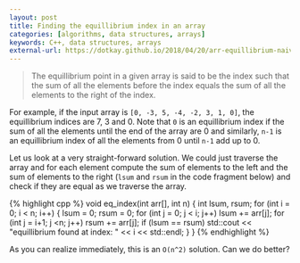 ```yaml
---
layout: post
title: Finding the equillibrium index in an array
categories: [algorithms, data structures, arrays]
keywords: C++, data structures, arrays
external-url: https://dotkay.github.io/2018/04/20/arr-equillibrium-naive
---
```


> The equillibrium point in a given array is said to be the index such that the sum of all the elements before the index equals the sum of all the elements to the right of the index.

For example, if the input array is `[0, -3, 5, -4, -2, 3, 1, 0]`, the equillibrium indices are 7, 3 and 0. Note that `0` is an equillibrium index if the sum of all the elements until the end of the array are 0 and similarly, `n-1` is an equillibrium index of all the elements from 0 until `n-1` add up to 0.

Let us look at a very straight-forward solution. We could just traverse the array and for each element compute the sum of elements to the left and the sum of elements to the right (`lsum` and `rsum` in the code fragment below) and check if they are equal as we traverse the array. 

{% highlight cpp %}
void eq_index(int arr[], int n)
{
  int lsum, rsum;
  for (int i = 0; i < n; i++)
  {
    lsum = 0;
    rsum = 0;
    for (int j = 0; j < i; j++)
      lsum += arr[j];
    for (int j = i+1; j <n; j++)
      rsum += arr[j];
    if (lsum == rsum)
      std::cout << "equillibrium found at index: " << i << std::endl;
  }
}
{% endhighlight %}

As you can realize immediately, this is an `O(n^2)` solution. Can we do better?
